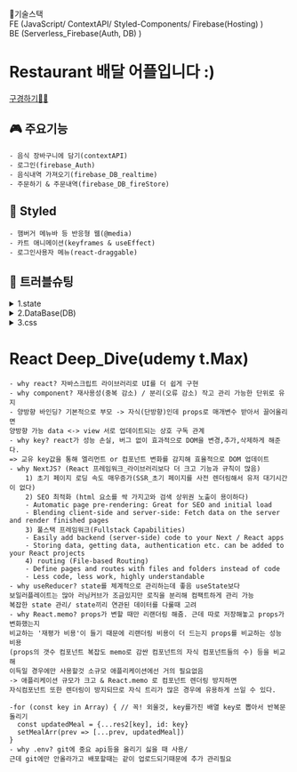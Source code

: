 🔧기술스택 <br/>
FE (JavaScript/ ContextAPI/ Styled-Components/ Firebase(Hosting) ) <br/>
BE (Serverless_Firebase(Auth, DB) )

# Restaurant 배달 어플입니다 :)
 [구경하기🙋‍♀️](https://auth-c1322.web.app/)

## 🎮 주요기능
    - 음식 장바구니에 담기(contextAPI)
    - 로그인(firebase_Auth)
    - 음식내역 가져오기(firebase_DB_realtime)
    - 주문하기 & 주문내역(firebase_DB_fireStore)

##  🎨 Styled
    - 햄버거 메뉴바 등 반응형 웹(@media)
    - 카트 애니메이션(keyframes & useEffect)
    - 로그인사용자 메뉴(react-draggable)

## 🦖 트러블슈팅

<details> 

<summary>1.state </summary>

    요 프로젝트는 state 관리에 공을 많이 들였다. 일부러 props 드릴링도 해보고 
    recoil로 관리도 해봤다가 생각해보니 로그인이랑 장바구니 state정도만 쓸건데 
    contextAPI 써도 될거같아서 context로 관리했다. docs엔 많이 안 변하는 
    state 관리할 때 쓰라고해서 좀 걱정했는데 저정도는 세이프였다.
    그리고 생각보다 나를 괴롭혔던(?)건 장바구니에 item 추가하는거였는데 
    item 각 수량을 반복문으로 만든 item 컴포넌트 안에서 useState(0)에 넣고 관리하다보니까 
    장바구니에서 수량을 추가하거나 뺄 때 반복문 item의 useState(0)들이 모두 랜더링돼서 
    빠르게 추가하거나 빼면 버그가 발생했다. 
    useState(0)를 item 반복문 밖으로 빼서 수량이 변경된 item만 랜더링 시켜줘서 문제를 해결했는데 
    요거 디버깅 과정에서 랜더링을 차분히 관찰해 볼수 있었다. 
    (react devtools로 components와 profiler의 컴포넌트 랜더링 highlight 관찰하면서 디버깅했는데 
    뭐 하다가 중간에 console도 찍긴 했지만..ㅎ 디버깅 연습정도는 해볼수있었다 디버깅 많이 해보자 :) )
    
</details>

<details>

<summary>2.DataBase(DB)</summary>

    전에 몽고디비 써보긴했는데 진짜 병아리때 써봐서 느낌이 잘 안왔는데(지금도 병아리긴함), 
    백엔드랑 API 설계하고 AJAX 통신했을때랑 또 다른 맛이었다. 
    데이터베이스 설계라던지 안해봐서 처음엔 부담이 좀 있었는데 Firebase는 
    애초에 NoSQL이라(스키마가없어서) 시작하기도 좋고 특히 실시간 동기화가 너무 좋았음!
    데이터베이스가 값이 변하면 알려주는 기능이있어서 내장된 코드 
    onSnapshot & onAuthStateChanged 써서 실시간 주문한 내역 가지고오고 로그인 내역 가지고오는 등 
    그만큼 코드 신경을 덜 쓸수있었고 사용법도 굉장히 간편했다.  

    푸쉬알람기능도 있어서 전에 알람기능 구현하려고 sse썼는데 다음엔 이거 써봐야징 

</details>

<details>

<summary>3.css</summary>

    레이아웃 구성하는거 좀 자신감이 붙었다🐱‍🏍 css 하다보면 좀 시간 아깝고 그랬는데 익숙해지기도했고 
    animation 뭐 넣을지 고민하는게 생각보다 쏠쏠하다.
    반응형 웹 안해봐서 어려운건줄 알았는데 생각보다 싱거웠다. 다음엔 sass 써봐야징

</details>
    
    

# React Deep_Dive(udemy t.Max)

    - why react? 자바스크립트 라이브러리로 UI를 더 쉽게 구현
    - why component? 재사용성(중복 감소) / 분리(오류 감소) 작고 관리 가능한 단위로 유지
    - 양방향 바인딩? 기본적으로 부모 -> 자식(단방향)인데 props로 매개변수 받아서 끌어올리면 
    양방향 가능 data <-> view 서로 업데이트되는 상호 구독 관계
    - why key? react가 성능 손실, 버그 없이 효과적으로 DOM을 변경,추가,삭제하게 해준다. 
    => 교유 key값을 통해 엘리먼트 or 컴포넌트 변화를 감지해 효율적으로 DOM 업데이트
    - why NextJS? (React 프레임워크_라이브러리보다 더 크고 기능과 규칙이 많음)
        1) 초기 페이지 로딩 속도 매우증가(SSR_초기 페이지를 사전 렌더링해서 유저 대기시간이 없다)   
        2) SEO 최적화 (html 요소를 싹 가지고와 검색 상위권 노출이 용이하다)
        - Automatic page pre-rendering: Great for SEO and initial load
        - Blending client-side and server-side: Fetch data on the server and render finished pages
        3) 풀스택 프레임워크(Fullstack Capabilities)
        - Easily add backend (server-side) code to your Next / React apps
        - Storing data, getting data, authentication etc. can be added to your React projects 
        4) routing (File-based Routing)
        - Define pages and routes with files and folders instead of code
        - Less code, less work, highly understandable
    - why useReducer? state를 체계적으로 관리하는데 좋음 useState보다 
    보일러플레이트는 많아 러닝커브가 조금있지만 로직을 분리해 컴팩트하게 관리 가능
    복잡한 state 관리/ state끼리 연관된 데이터를 다룰때 고려
    - why React.memo? props가 변할 때만 리랜더링 해줌. 근데 따로 저장해놓고 props가 변화했는지 
    비교하는 '재평가 비용'이 들기 때문에 리랜더링 비용이 더 드는지 props를 비교하는 성능 비용
    (props의 갯수 컴포넌트 복잡도 memo로 감싼 컴포넌트의 자식 컴포넌트들의 수) 등을 비교해 
    이득일 경우에만 사용할것 소규모 애플리케이션에선 거의 필요없음
    -> 애플리케이션 규모가 크고 & React.memo 로 컴포넌트 렌더링 방지하면 
    자식컴포넌트 또한 렌더링이 방지되므로 자식 트리가 많은 경우에 유용하게 쓰일 수 있다. 

    -for (const key in Array) { // 꼭! 외울것, key를가진 배열 key로 뽑아서 반복문 돌리기
      const updatedMeal = {...res2[key], id: key}
      setMealArr(prev => [...prev, updatedMeal])
    }
    - why .env? git에 중요 api등을 올리기 싫을 때 사용/ 
    근데 git에만 안올라가고 배포할때는 같이 업로드되기때문에 추가 관리필요

